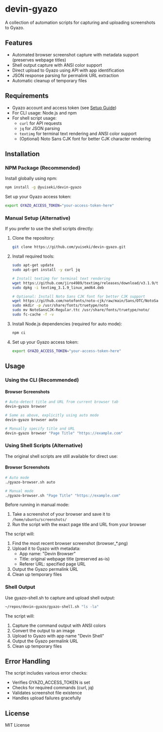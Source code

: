 # devin-gyazo

A collection of automation scripts for capturing and uploading screenshots to Gyazo.

## Features

- Automated browser screenshot capture with metadata support (preserves webpage titles)
- Shell output capture with ANSI color support
- Direct upload to Gyazo using API with app identification
- JSON response parsing for permalink URL extraction
- Automatic cleanup of temporary files

## Requirements

- Gyazo account and access token (see [Setup Guide](SETUP.md))
- For CLI usage: Node.js and npm
- For shell script usage:
  - `curl` for API requests
  - `jq` for JSON parsing
  - `textimg` for terminal text rendering and ANSI color support
  - (Optional) Noto Sans CJK font for better CJK character rendering

## Installation

### NPM Package (Recommended)

Install globally using npm:
```bash
npm install -g @yuiseki/devin-gyazo
```

Set up your Gyazo access token:
```bash
export GYAZO_ACCESS_TOKEN="your-access-token-here"
```

### Manual Setup (Alternative)

If you prefer to use the shell scripts directly:

1. Clone the repository:
   ```bash
   git clone https://github.com/yuiseki/devin-gyazo.git
   ```

2. Install required tools:
   ```bash
   sudo apt-get update
   sudo apt-get install -y curl jq
   
   # Install textimg for terminal text rendering
   wget https://github.com/jiro4989/textimg/releases/download/v3.1.9/textimg_3.1.9_linux_amd64.deb
   sudo dpkg -i textimg_3.1.9_linux_amd64.deb
   
   # Optional: Install Noto Sans CJK font for better CJK support
   wget https://github.com/notofonts/noto-cjk/raw/main/Sans/OTC/NotoSansCJK-Regular.ttc
   sudo mkdir -p /usr/share/fonts/truetype/noto
   sudo mv NotoSansCJK-Regular.ttc /usr/share/fonts/truetype/noto/
   sudo fc-cache -f -v
   ```

3. Install Node.js dependencies (required for auto mode):
   ```bash
   npm ci
   ```

4. Set up your Gyazo access token:
   ```bash
   export GYAZO_ACCESS_TOKEN="your-access-token-here"
   ```

## Usage

### Using the CLI (Recommended)

#### Browser Screenshots
```bash
# Auto-detect title and URL from current browser tab
devin-gyazo browser

# Same as above, explicitly using auto mode
devin-gyazo browser auto

# Manually specify title and URL
devin-gyazo browser "Page Title" "https://example.com"
```

### Using Shell Scripts (Alternative)

The original shell scripts are still available for direct use:

#### Browser Screenshots
```bash
# Auto mode
./gyazo-browser.sh auto

# Manual mode
./gyazo-browser.sh "Page Title" "https://example.com"
```
Before running in manual mode:
1. Take a screenshot of your browser and save it to `/home/ubuntu/screenshots/`
2. Run the script with the exact page title and URL from your browser

The script will:
1. Find the most recent browser screenshot (browser_*.png)
2. Upload it to Gyazo with metadata:
   - App name: "Devin Browser"
   - Title: original webpage title (preserved as-is)
   - Referer URL: specified page URL
3. Output the Gyazo permalink URL
4. Clean up temporary files

### Shell Output

Use gyazo-shell.sh to capture and upload shell output:

```bash
~/repos/devin-gyazo/gyazo-shell.sh "ls -la"
```

The script will:
1. Capture the command output with ANSI colors
2. Convert the output to an image
3. Upload to Gyazo with app name "Devin Shell"
4. Output the Gyazo permalink URL
5. Clean up temporary files

## Error Handling

The script includes various error checks:
- Verifies GYAZO_ACCESS_TOKEN is set
- Checks for required commands (curl, jq)
- Validates screenshot file existence
- Handles upload failures gracefully

## License

MIT License
